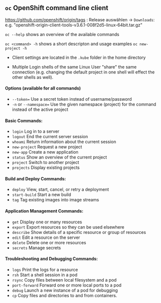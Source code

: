 ## ```oc``` OpenShift command line client

https://github.com/openshift/origin/tags : Release auswählen -> ```Downloads```: e.g. "openshift-origin-client-tools-v3.6.1-008f2d5-linux-64bit.tar.gz"

```oc --help``` shows an overview of the available commands

```oc <command> -h``` shows a short descripton and usage examples ```oc new-project -h```

- Client settings are located in the  ```.kube``` folder in the home directory

- Multiple Login shells of the same Linux User "share" the same connection (e.g. changing the default project in one shell will effect the other shells as well).

#### Options (available for all commands)
* ```--token=```                  Use a secret token instead of username/password
* ```-n``` or ```--namespace=```  Use the given namespace (project) for the command instead of the active project

#### Basic Commands:
*  ```login```           Log in to a server
*  ```logout```          End the current server session
*  ```whoami```          Return information about the current session
*  ```new-project```     Request a new project
*  ```new-app```         Create a new application
*  ```status```          Show an overview of the current project
*  ```project```         Switch to another project
*  ```projects```        Display existing projects

#### Build and Deploy Commands:
*  ```deploy```          View, start, cancel, or retry a deployment
*  ```start-build```     Start a new build
*  ```tag```             Tag existing images into image streams

#### Application Management Commands:
*  ```get```             Display one or many resources
*  ```export```          Export resources so they can be used elsewhere
*  ```describe```        Show details of a specific resource or group of resources
*  ```edit```            Edit a resource on the server
*  ```delete```          Delete one or more resources
*  ```secrets```         Manage secrets

#### Troubleshooting and Debugging Commands:
*  ```logs```            Print the logs for a resource
*  ```rsh```             Start a shell session in a pod
*  ```rsync```           Copy files between local filesystem and a pod
*  ```port-forward```    Forward one or more local ports to a pod
*  ```debug```           Launch a new instance of a pod for debugging
*  ```cp```              Copy files and directories to and from containers.
